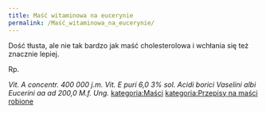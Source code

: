 ```yaml
---
title: Maść witaminowa na eucerynie
permalink: /Maść_witaminowa_na_eucerynie/
---
```


Dość tłusta, ale nie tak bardzo jak maść cholesterolowa i wchłania się też znacznie lepiej.

Rp.

*Vit. A concentr. 400 000 j.m.*
*Vit. E puri 6,0*
*3% sol. Acidi borici*
*Vaselini albi*
*Eucerini aa ad 200,0*
*M.f. Ung.*
 [kategoria:Maści](/atopedia/kategoria:Maści "wikilink") [kategoria:Przepisy na maści robione](/atopedia/kategoria:Przepisy_na_maści_robione "wikilink")